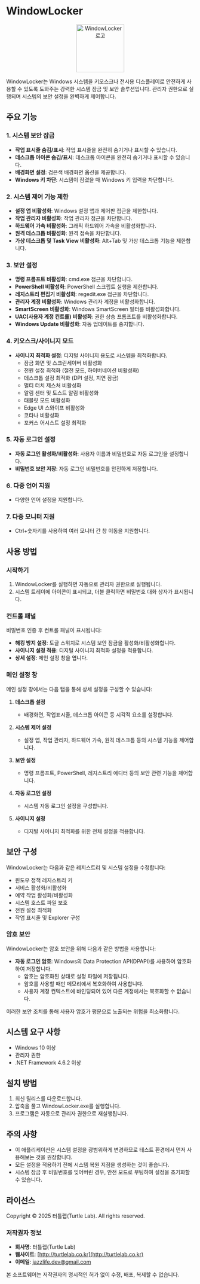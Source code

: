 # WindowLocker

<p align="center">
  <img src="Resources/icon.ico" width="128" alt="WindowLocker 로고">
</p>

WindowLocker는 Windows 시스템을 키오스크나 전시용 디스플레이로 안전하게 사용할 수 있도록 도와주는 강력한 시스템 잠금 및 보안 솔루션입니다. 관리자 권한으로 실행되며 시스템의 보안 설정을 완벽하게 제어합니다.

## 주요 기능

### 1. 시스템 보안 잠금

- **작업 표시줄 숨김/표시**: 작업 표시줄을 완전히 숨기거나 표시할 수 있습니다.
- **데스크톱 아이콘 숨김/표시**: 데스크톱 아이콘을 완전히 숨기거나 표시할 수 있습니다.
- **배경화면 설정**: 검은색 배경화면 옵션을 제공합니다.
- **Windows 키 차단**: 시스템이 잠겼을 때 Windows 키 입력을 차단합니다.

### 2. 시스템 제어 기능 제한

- **설정 앱 비활성화**: Windows 설정 앱과 제어판 접근을 제한합니다.
- **작업 관리자 비활성화**: 작업 관리자 접근을 차단합니다.
- **하드웨어 가속 비활성화**: 그래픽 하드웨어 가속을 비활성화합니다.
- **원격 데스크톱 비활성화**: 원격 접속을 차단합니다.
- **가상 데스크톱 및 Task View 비활성화**: Alt+Tab 및 가상 데스크톱 기능을 제한합니다.

### 3. 보안 설정

- **명령 프롬프트 비활성화**: cmd.exe 접근을 차단합니다.
- **PowerShell 비활성화**: PowerShell 스크립트 실행을 제한합니다.
- **레지스트리 편집기 비활성화**: regedit.exe 접근을 차단합니다.
- **관리자 계정 비활성화**: Windows 관리자 계정을 비활성화합니다.
- **SmartScreen 비활성화**: Windows SmartScreen 필터를 비활성화합니다.
- **UAC(사용자 계정 컨트롤) 비활성화**: 권한 상승 프롬프트를 비활성화합니다.
- **Windows Update 비활성화**: 자동 업데이트를 중지합니다.

### 4. 키오스크/사이니지 모드

- **사이니지 최적화 설정**: 디지털 사이니지 용도로 시스템을 최적화합니다.
  - 잠금 화면 및 스크린세이버 비활성화
  - 전원 설정 최적화 (절전 모드, 하이버네이션 비활성화)
  - 데스크톱 설정 최적화 (DPI 설정, 지연 잠금)
  - 멀티 터치 제스처 비활성화
  - 알림 센터 및 토스트 알림 비활성화
  - 태블릿 모드 비활성화
  - Edge UI 스와이프 비활성화
  - 코타나 비활성화
  - 포커스 어시스트 설정 최적화

### 5. 자동 로그인 설정

- **자동 로그인 활성화/비활성화**: 사용자 이름과 비밀번호로 자동 로그인을 설정합니다.
- **비밀번호 보안 저장**: 자동 로그인 비밀번호를 안전하게 저장합니다.

### 6. 다중 언어 지원

- 다양한 언어 설정을 지원합니다.

### 7. 다중 모니터 지원

- Ctrl+숫자키를 사용하여 여러 모니터 간 창 이동을 지원합니다.

## 사용 방법

### 시작하기

1. WindowLocker를 실행하면 자동으로 관리자 권한으로 실행됩니다.
2. 시스템 트레이에 아이콘이 표시되고, 더블 클릭하면 비밀번호 대화 상자가 표시됩니다.

### 컨트롤 패널

비밀번호 인증 후 컨트롤 패널이 표시됩니다:

- **해킹 방지 설정**: 토글 스위치로 시스템 보안 잠금을 활성화/비활성화합니다.
- **사이니지 설정 적용**: 디지털 사이니지 최적화 설정을 적용합니다.
- **상세 설정**: 메인 설정 창을 엽니다.

### 메인 설정 창

메인 설정 창에서는 다음 탭을 통해 상세 설정을 구성할 수 있습니다:

1. **데스크톱 설정**
   - 배경화면, 작업표시줄, 데스크톱 아이콘 등 시각적 요소를 설정합니다.

2. **시스템 제어 설정**
   - 설정 앱, 작업 관리자, 하드웨어 가속, 원격 데스크톱 등의 시스템 기능을 제어합니다.

3. **보안 설정**
   - 명령 프롬프트, PowerShell, 레지스트리 에디터 등의 보안 관련 기능을 제어합니다.

4. **자동 로그인 설정**
   - 시스템 자동 로그인 설정을 구성합니다.

5. **사이니지 설정**
   - 디지털 사이니지 최적화를 위한 전체 설정을 적용합니다.

## 보안 구성

WindowLocker는 다음과 같은 레지스트리 및 시스템 설정을 수정합니다:

- 윈도우 정책 레지스트리 키
- 서비스 활성화/비활성화
- 예약 작업 활성화/비활성화
- 시스템 호스트 파일 보호
- 전원 설정 최적화
- 작업 표시줄 및 Explorer 구성

### 암호 보안

WindowLocker는 암호 보안을 위해 다음과 같은 방법을 사용합니다:

- **자동 로그인 암호**: Windows의 Data Protection API(DPAPI)를 사용하여 암호화하여 저장합니다.
  - 암호는 암호화된 상태로 설정 파일에 저장됩니다.
  - 암호를 사용할 때만 메모리에서 복호화하여 사용합니다.
  - 사용자 계정 컨텍스트에 바인딩되어 있어 다른 계정에서는 복호화할 수 없습니다.

이러한 보안 조치를 통해 사용자 암호가 평문으로 노출되는 위험을 최소화합니다.

## 시스템 요구 사항

- Windows 10 이상
- 관리자 권한
- .NET Framework 4.6.2 이상

## 설치 방법

1. 최신 릴리스를 다운로드합니다.
2. 압축을 풀고 WindowLocker.exe를 실행합니다.
3. 프로그램은 자동으로 관리자 권한으로 재실행됩니다.

## 주의 사항

- 이 애플리케이션은 시스템 설정을 광범위하게 변경하므로 테스트 환경에서 먼저 사용해보는 것을 권장합니다.
- 모든 설정을 적용하기 전에 시스템 복원 지점을 생성하는 것이 좋습니다.
- 시스템 잠금 후 비밀번호를 잊어버린 경우, 안전 모드로 부팅하여 설정을 초기화할 수 있습니다.

## 라이선스

Copyright © 2025 터틀랩(Turtle Lab). All rights reserved.

### 저작권자 정보

- **회사명**: 터틀랩(Turtle Lab)
- **웹사이트**: [http://turtlelab.co.kr](http://turtlelab.co.kr)
- **이메일**: [jazzlife.dev@gmail.com](mailto:jazzlife.dev@gmail.com)

본 소프트웨어는 저작권자의 명시적인 허가 없이 수정, 배포, 복제할 수 없습니다.
